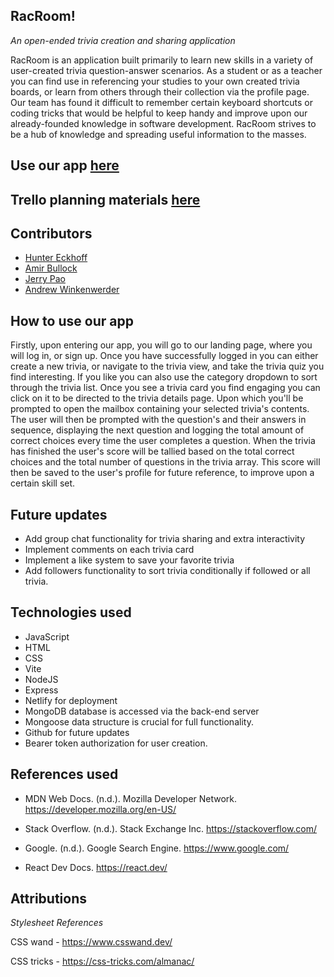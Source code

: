 ## RacRoom!
_An open-ended trivia creation and sharing application_

RacRoom is an application built primarily to learn new skills in a variety of user-created trivia question-answer scenarios. As a student or as a teacher you can find use in referencing your studies to your own created trivia boards, or learn from others through their collection via the profile page. Our team has found it difficult to remember certain keyboard shortcuts or coding tricks that would be helpful to keep handy and improve upon our already-founded knowledge in software development. RacRoom strives to be a hub of knowledge and spreading useful information to the masses.

## Use our app [here](https://racroom.netlify.app/)
## Trello planning materials [here](https://trello.com/b/1ROgL0md/racroom)

## Contributors
- [Hunter Eckhoff](https://github.com/HeyThatsNeat)
- [Amir Bullock](https://github.com/vader-v)
- [Jerry Pao](https://github.com/kyj666pao)
- [Andrew Winkenwerder]()

## How to use our app
Firstly, upon entering our app, you will go to our landing page, where you will log in, or sign up. Once you have successfully logged in you can either create a new trivia, or navigate to the trivia view, and take the trivia quiz you find interesting. If you like you can also use the category dropdown to sort through the trivia list. Once you see a trivia card you find engaging you can click on it to be directed to the trivia details page. Upon which you'll be prompted to open the mailbox containing your selected trivia's contents. The user will then be prompted with the question's and their answers in sequence, displaying the next question and logging the total amount of correct choices every time the user completes a question. When the trivia has finished the user's score will be tallied based on the total correct choices and the total number of questions in the trivia array. This score will then be saved to the user's profile for future reference, to improve upon a certain skill set.

## Future updates

- Add group chat functionality for trivia sharing and extra interactivity
- Implement comments on each trivia card
- Implement a like system to save your favorite trivia
- Add followers functionality to sort trivia conditionally if followed or all trivia.

## Technologies used

- JavaScript
- HTML 
- CSS 
- Vite
- NodeJS 
- Express
- Netlify for deployment
- MongoDB database is accessed via the back-end server 
- Mongoose data structure is crucial for full functionality. 
- Github for future updates 
- Bearer token authorization for user creation.

## References used

- MDN Web Docs. (n.d.). Mozilla Developer Network. https://developer.mozilla.org/en-US/

- Stack Overflow. (n.d.). Stack Exchange Inc. https://stackoverflow.com/

- Google. (n.d.). Google Search Engine. https://www.google.com/

- React Dev Docs. https://react.dev/


## Attributions

_Stylesheet References_


CSS wand - https://www.csswand.dev/

CSS tricks - https://css-tricks.com/almanac/
